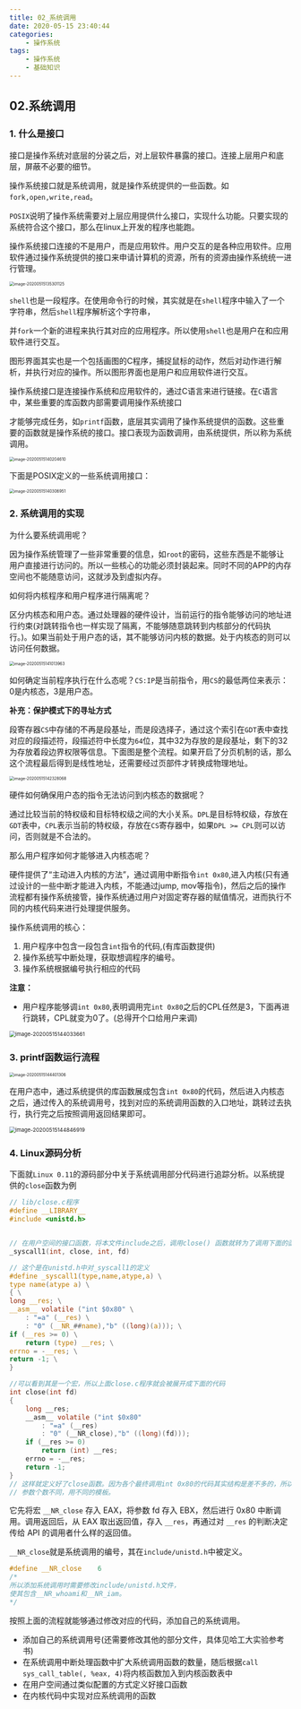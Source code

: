 ```yaml
---
title: 02_系统调用
date: 2020-05-15 23:40:44
categories:
	- 操作系统
tags:
	- 操作系统
	- 基础知识
---
```


## 02.系统调用

### 1. 什么是接口

接口是操作系统对底层的分装之后，对上层软件暴露的接口。连接上层用户和底层，屏蔽不必要的细节。

操作系统接口就是系统调用，就是操作系统提供的一些函数。如`fork,open,write,read`。

`POSIX`说明了操作系统需要对上层应用提供什么接口，实现什么功能。只要实现的系统符合这个接口，那么在linux上开发的程序也能跑。

操作系统接口连接的不是用户，而是应用软件。用户交互的是各种应用软件。应用软件通过操作系统提供的接口来申请计算机的资源，所有的资源由操作系统统一进行管理。

<img src="02-系统调用/01.png" alt="image-20200515135301125" style="zoom:50%;" />

`shell`也是一段程序。在使用命令行的时候，其实就是在`shell`程序中输入了一个字符串，然后`shell`程序解析这个字符串，

并`fork`一个新的进程来执行其对应的应用程序。所以使用`shell`也是用户在和应用软件进行交互。

图形界面其实也是一个包括画图的C程序，捕捉鼠标的动作，然后对动作进行解析，并执行对应的操作。所以图形界面也是用户和应用软件进行交互。

操作系统接口是连接操作系统和应用软件的，通过C语言来进行链接。在`C`语言中，某些重要的库函数内部需要调用操作系统接口

才能够完成任务，如`printf`函数，底层其实调用了操作系统提供的函数。这些重要的函数就是操作系统的接口。接口表现为函数调用，由系统提供，所以称为系统调用。

<img src="02-系统调用/02.png" alt="image-20200515140204610" style="zoom:50%;" />

下面是POSIX定义的一些系统调用接口：

<img src="02-系统调用/03.png" alt="image-20200515140306951" style="zoom:50%;" />

### 2. 系统调用的实现

为什么要系统调用呢？

因为操作系统管理了一些非常重要的信息，如`root`的密码，这些东西是不能够让用户直接进行访问的。所以一些核心的功能必须封装起来。同时不同的APP的内存空间也不能随意访问，这就涉及到虚拟内存。

如何将内核程序和用户程序进行隔离呢？

区分内核态和用户态。通过处理器的硬件设计，当前运行的指令能够访问的地址进行约束(对跳转指令也一样实现了隔离，不能够随意跳转到内核部分的代码执行。)。如果当前处于用户态的话，其不能够访问内核的数据。处于内核态的则可以访问任何数据。

<img src="02-系统调用/04.png" alt="image-20200515141013963" style="zoom:50%;" />

如何确定当前程序执行在什么态呢？`CS:IP`是当前指令，用`CS`的最低两位来表示：0是内核态，3是用户态。

**补充：保护模式下的寻址方式**

段寄存器`CS`中存储的不再是段基址，而是段选择子，通过这个索引在`GDT`表中查找对应的段描述符，段描述符中长度为`64`位，其中32为存放的是段基址，剩下的32为存放着段边界权限等信息。下面图是整个流程。如果开启了分页机制的话，那么这个流程最后得到是线性地址，还需要经过页部件才转换成物理地址。

<img src="02-系统调用/05.png" alt="image-20200515142328068" style="zoom:50%;" />

硬件如何确保用户态的指令无法访问到内核态的数据呢？

通过比较当前的特权级和目标特权级之间的大小关系。`DPL`是目标特权级，存放在`GDT`表中，`CPL`表示当前的特权级，存放在`CS`寄存器中，如果`DPL >= CPL`则可以访问，否则就是不合法的。



那么用户程序如何才能够进入内核态呢？

硬件提供了“主动进入内核的方法”，通过调用中断指令`int 0x80`,进入内核(只有通过设计的一些中断才能进入内核，不能通过jump, mov等指令)，然后之后的操作流程都有操作系统接管，操作系统通过用户对固定寄存器的赋值情况，进而执行不同的内核代码来进行处理提供服务。

操作系统调用的核心：

1. 用户程序中包含一段包含`int`指令的代码,(有库函数提供)
2. 操作系统写中断处理，获取想调程序的编号。
3. 操作系统根据编号执行相应的代码

**注意：**

- 用户程序能够调`int 0x80`,表明调用完`int 0x80`之后的CPL任然是3，下面再进行跳转，CPL就变为0了。(总得开个口给用户来调)

<img src="02-系统调用/06.png" alt="image-20200515144033661" style="zoom: 67%;" />



### 3. printf函数运行流程

<img src="02-系统调用/07.png" alt="image-20200515144401306" style="zoom:50%;" />

在用户态中，通过系统提供的库函数展成包含`int 0x80`的代码，然后进入内核态之后，通过传入的系统调用号，找到对应的系统调用函数的入口地址，跳转过去执行，执行完之后按照调用返回结果即可。

<img src="02-系统调用/08.png" alt="image-20200515144846919" style="zoom: 67%;" />

### 4. Linux源码分析

下面就`Linux 0.11`的源码部分中关于系统调用部分代码进行追踪分析。以系统提供的`close`函数为例

```c
// lib/close.c程序
#define __LIBRARY__
#include <unistd.h>


// 在用户空间的接口函数，将本文件include之后，调用close() 函数就转为了调用下面的函数。_syscall1是在unistd.h中定义
_syscall1(int, close, int, fd)
```

```c
// 这个是在unistd.h中对_syscall1的定义
#define _syscall1(type,name,atype,a) \
type name(atype a) \
{ \
long __res; \
__asm__ volatile ("int $0x80" \
    : "=a" (__res) \
    : "0" (__NR_##name),"b" ((long)(a))); \
if (__res >= 0) \
    return (type) __res; \
errno = -__res; \
return -1; \
}

//可以看到其是一个宏，所以上面close.c程序就会被展开成下面的代码
int close(int fd)
{
    long __res;
    __asm__ volatile ("int $0x80"
        : "=a" (__res)
        : "0" (__NR_close),"b" ((long)(fd)));
    if (__res >= 0)
        return (int) __res;
    errno = -__res;
    return -1;
}
// 这样就定义好了close函数。因为各个最终调用int 0x80的代码其实结构是差不多的，所以可以直接定义好框架，然后使用相当于配置的方法就可以直接生成系统调用函数。
// 参数个数不同，用不同的模板。
```

它先将宏 `__NR_close` 存入 EAX，将参数 fd 存入 EBX，然后进行 0x80 中断调用。调用返回后，从 EAX 取出返回值，存入 `__res`，再通过对 `__res` 的判断决定传给 API 的调用者什么样的返回值。

`__NR_close`就是系统调用的编号，其在`include/unistd.h`中被定义。

```c
#define __NR_close    6
/*
所以添加系统调用时需要修改include/unistd.h文件，
使其包含__NR_whoami和__NR_iam。
*/
```

按照上面的流程就能够通过修改对应的代码，添加自己的系统调用。

- 添加自己的系统调用号(还需要修改其他的部分文件，具体见哈工大实验参考书)
- 在系统调用中断处理函数中扩大系统调用函数的数量，随后根据`call sys_call_table(, %eax, 4)`将内核函数加入到内核函数表中
- 在用户空间通过类似配置的方式定义好接口函数
- 在内核代码中实现对应系统调用的函数